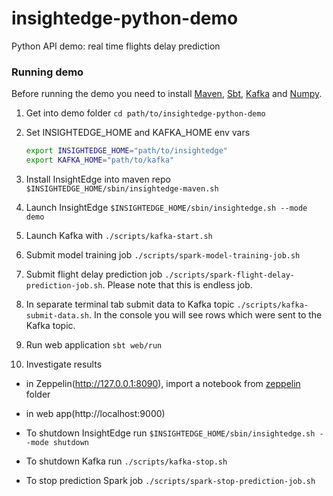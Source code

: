 # insightedge-python-demo

Python API demo: real time flights delay prediction

### Running demo
Before running the demo you need to install [Maven](http://www.scala-sbt.org/), [Sbt](http://www.scala-sbt.org/), [Kafka](http://kafka.apache.org/) and [Numpy](http://www.numpy.org/).

1. Get into demo folder `cd path/to/insightedge-python-demo`

2. Set INSIGHTEDGE_HOME and KAFKA_HOME env vars
   ```bash
   export INSIGHTEDGE_HOME="path/to/insightedge"
   export KAFKA_HOME="path/to/kafka"
   ```
3. Install InsightEdge into maven repo `$INSIGHTEDGE_HOME/sbin/insightedge-maven.sh`

4. Launch InsightEdge `$INSIGHTEDGE_HOME/sbin/insightedge.sh --mode demo`

5. Launch Kafka with `./scripts/kafka-start.sh`

6. Submit model training job `./scripts/spark-model-training-job.sh`

7. Submit flight delay prediction job `./scripts/spark-flight-delay-prediction-job.sh`. Please note that this is endless job.

8. In separate terminal tab submit data to Kafka topic `./scripts/kafka-submit-data.sh`. In the console you will see rows which were sent to the Kafka topic.

9. Run web application `sbt web/run`

10. Investigate results
   - in Zeppelin(http://127.0.0.1:8090), import a notebook from [zeppelin](https://github.com/InsightEdge/insightedge-python-demo/tree/master/zeppelin) folder 
   - in web app(http://localhost:9000)

- To shutdown InsightEdge run `$INSIGHTEDGE_HOME/sbin/insightedge.sh --mode shutdown`
- To shutdown Kafka run `./scripts/kafka-stop.sh`
- To stop prediction Spark job `./scripts/spark-stop-prediction-job.sh`